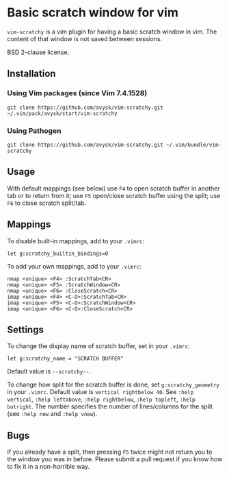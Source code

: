 # Basic scratch window for vim

`vim-scratchy` is a vim plugin for having a basic scratch window in vim. The content of that window is not saved between sessions.

BSD 2-clause license.

## Installation

### Using Vim packages (since Vim 7.4.1528)

```
git clone https://github.com/avysk/vim-scratchy.git ~/.vim/pack/avysk/start/vim-scratchy
```

### Using Pathogen
```
git clone https://github.com/avysk/vim-scratchy.git ~/.vim/bundle/vim-scratchy
```

## Usage

With default mappings (see below) use `F4` to open scratch buffer in another tab or to return from it; use `F5` open/close scratch buffer using the split; use `F6` to close scratch split/tab.

## Mappings

To disable built-in mappings, add to your `.vimrc`:
```
let g:scratchy_builtin_bindings=0
```

To add your own mappings, add to your `.vimrc`:
```
nmap <unique> <F4> :ScratchTab<CR>
nmap <unique> <F5> :ScratchWindow<CR>
nmap <unique> <F6> :CloseScratch<CR>
imap <unique> <F4> <C-O>:ScratchTab<CR>
imap <unique> <F5> <C-O>:ScratchWindow<CR>
imap <unique> <F6> <C-O>:CloseScratch<CR>
```

## Settings

To change the display name of scratch buffer, set in your `.vimrc`:
```
let g:scratchy_name = "SCRATCH BUFFER"
```
Default value is `--scratchy--`.

To change how split for the scratch buffer is done, set `g:scratchy_geometry` in your `.vimrc`. Default value is `vertical rightbelow 40`. See `:help vertical`, `:help leftabove`, `:help rightbelow`, `:help topleft`, `:help botright`. The number specifies the number of lines/columns for the split (see `:help new` and `:help vnew`).

## Bugs

If you already have a split, then pressing `F5` twice might not return you to the window you was in before. Please submit a pull request if you know how to fix it in a non-horrible way.

